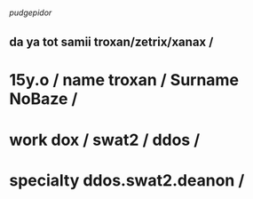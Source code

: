###### pudgepidor
## da ya tot samii troxan/zetrix/xanax / 
# 15y.o / name troxan / Surname NoBaze / 
# work dox / swat2 / ddos / 
# specialty ddos.swat2.deanon / 
